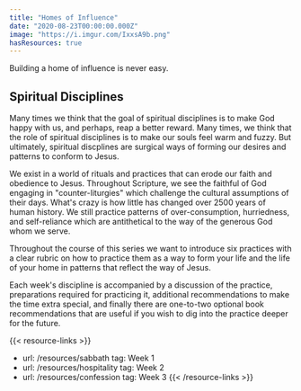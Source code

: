 ```yaml
---
title: "Homes of Influence"
date: "2020-08-23T00:00:00.000Z"
image: "https://i.imgur.com/IxxsA9b.png"
hasResources: true
---
```


Building a home of influence is never easy.

## Spiritual Disciplines

Many times we think that the goal of spiritual disciplines is to make God happy with us, and perhaps, reap a better reward. Many times, we think that the role of spiritual disciplines is to make our souls feel warm and fuzzy. But ultimately, spiritual discplines are surgical ways of forming our desires and patterns to conform to Jesus.

We exist in a world of rituals and practices that can erode our faith and obedience to Jesus. Throughout Scripture, we see the faithful of God engaging in "counter-liturgies" which challenge the cultural assumptions of their days. What's crazy is how little has changed over 2500 years of human history. We still practice patterns of over-consumption, hurriedness, and self-reliance which are antithetical to the way of the generous God whom we serve.

Throughout the course of this series we want to introduce six practices with a clear rubric on how to practice them as a way to form your life and the life of your home in patterns that reflect the way of Jesus.

Each week's discipline is accompanied by a discussion of the practice, preparations required for practicing it, additional recommendations to make the time extra special, and finally there are one-to-two optional book recommendations that are useful if you wish to dig into the practice deeper for the future.

{{< resource-links >}}
- url: /resources/sabbath
  tag: Week 1
- url: /resources/hospitality
  tag: Week 2
- url: /resources/confession
  tag: Week 3
{{< /resource-links >}}
